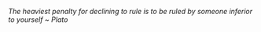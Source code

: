 *The heaviest penalty for declining to rule is to be ruled by someone inferior to yourself ~ Plato*

